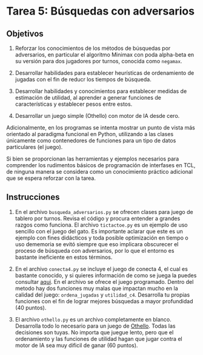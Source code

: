 # Tarea 5: Búsquedas con adversarios

## Objetivos

1. Reforzar los conocimientos de los métodos de búsquedas por
   adversarios, en particular el algoritmo Minimax con poda alpha-beta
   en su versión para dos jugadores por turnos, conocida como
   `negamax`.

2. Desarrollar habilidades para establecer heurísticas de ordenamiento
   de jugadas con el fin de reducr los tiempos de búsqueda.

3. Desarrollar habilidades y conocimientos para establecer medidas de
   estimación de utilidad, al aprender a generar funciones de
   características y establecer pesos entre estos.

4. Desarrollar un juego simple (Othello) con motor de IA desde cero.

Adicionalmente, en los programas se intenta mostrar un punto de vista
más orientado al paradigma funcional en Python, utilizando a las
clases únicamente como contenedores de funciones para un tipo de datos
particulares (el juego).

Si bien se proporcionan las herramientas y ejemplos necesarios para
comprender los rudimentos básicos de programación de interfases en
TCL, de ninguna manera se considera como un conocimiento práctico
adicional que se espera reforzar con la tarea.

## Instrucciones

1. En el archivo `busqueda_adversarios.py` se ofrecen clases para
   juego de tablero por turnos. Revisa el código y procura entender a
   grandes razgos como funciona. El archivo `tictactoe.py` es un
   ejemplo de uso sencillo con el juego del gato. Es importante
   aclarar que este es un ejemplo con fines didácticos y toda posible
   optimización en tiempo o uso dememoria se evitó siempre que eso
   implicara obscurecer el proceso de búsqueda con adversarios, por lo
   que el entorno es bastante ineficiente en estos términos.

2. En el archivo `conecta4.py` se incluye el juego de conecta 4, el
   cual es bastante conocido, y si quieres información de como se
   juega la puedes consultar
   [aqui](http://en.wikipedia.org/wiki/Connect_Four). En el archivo se
   ofrece el juego programado. Dentro del metodo hay dos funciones muy
   malas que impactan mucho en la calidad del juego: `ordena_jugadas`
   y `utilidad_c4`.  Desarrolla tu propias funciones con el fin de
   lograr mejores búsquedas a mayor profundidad (40 puntos).

4. El archivo `othello.py` es un archivo completamente en
   blanco. Desarrolla todo lo necesario para un juego de
   [Othello](http://en.wikipedia.org/wiki/Reversi). Todas las
   decisiones son tuyas. No importa que juegue lento, pero que el
   ordenamiento y las funciones de utilidad hagan que jugar contra el
   motor de IA sea muy dificil de ganar (60 puntos).
